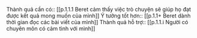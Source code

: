 Thành quả cần có:: [[p.1.1.1 Beret cảm thấy việc trò chuyện sẽ giúp họ đạt được kết quả mong muốn của mình]] 
Ý tưởng tốt hơn:: [[p.1.1+ Beret dành thời gian đọc các bài viết của mình]]
Thành quả hỗ trợ:: [[p.1.1.i Người có chuyên môn có cảm tình với mình]]
